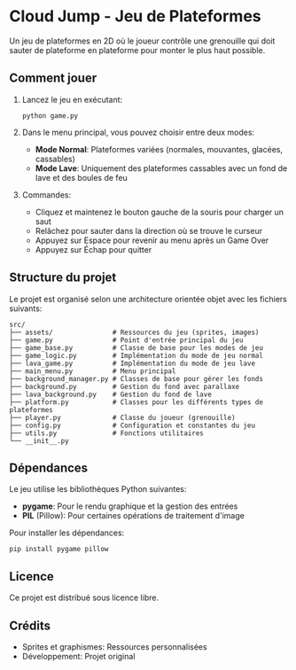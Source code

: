 # Cloud Jump - Jeu de Plateformes

Un jeu de plateformes en 2D où le joueur contrôle une grenouille qui doit sauter de plateforme en plateforme pour monter le plus haut possible.

## Comment jouer

1. Lancez le jeu en exécutant:
   ```
   python game.py
   ```

2. Dans le menu principal, vous pouvez choisir entre deux modes:
   - **Mode Normal**: Plateformes variées (normales, mouvantes, glacées, cassables)
   - **Mode Lave**: Uniquement des plateformes cassables avec un fond de lave et des boules de feu

3. Commandes:
   - Cliquez et maintenez le bouton gauche de la souris pour charger un saut
   - Relâchez pour sauter dans la direction où se trouve le curseur
   - Appuyez sur Espace pour revenir au menu après un Game Over
   - Appuyez sur Échap pour quitter

## Structure du projet

Le projet est organisé selon une architecture orientée objet avec les fichiers suivants:

```
src/
├── assets/               # Ressources du jeu (sprites, images)
├── game.py               # Point d'entrée principal du jeu
├── game_base.py          # Classe de base pour les modes de jeu
├── game_logic.py         # Implémentation du mode de jeu normal
├── lava_game.py          # Implémentation du mode de jeu lave
├── main_menu.py          # Menu principal
├── background_manager.py # Classes de base pour gérer les fonds
├── background.py         # Gestion du fond avec parallaxe
├── lava_background.py    # Gestion du fond de lave
├── platform.py           # Classes pour les différents types de plateformes
├── player.py             # Classe du joueur (grenouille)
├── config.py             # Configuration et constantes du jeu
├── utils.py              # Fonctions utilitaires
└── __init__.py
```

## Dépendances

Le jeu utilise les bibliothèques Python suivantes:
- **pygame**: Pour le rendu graphique et la gestion des entrées
- **PIL** (Pillow): Pour certaines opérations de traitement d'image

Pour installer les dépendances:
```
pip install pygame pillow
```

## Licence

Ce projet est distribué sous licence libre.

## Crédits

- Sprites et graphismes: Ressources personnalisées
- Développement: Projet original 